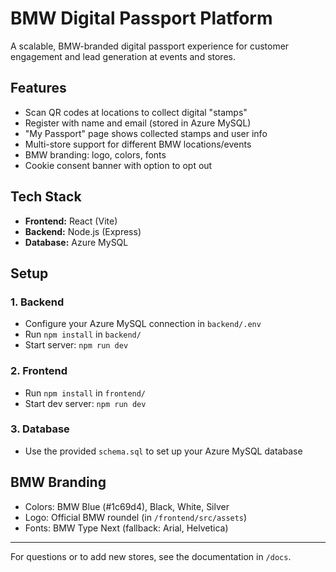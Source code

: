 # BMW Digital Passport Platform

A scalable, BMW-branded digital passport experience for customer engagement and lead generation at events and stores.

## Features
- Scan QR codes at locations to collect digital "stamps"
- Register with name and email (stored in Azure MySQL)
- "My Passport" page shows collected stamps and user info
- Multi-store support for different BMW locations/events
- BMW branding: logo, colors, fonts
- Cookie consent banner with option to opt out

## Tech Stack
- **Frontend:** React (Vite)
- **Backend:** Node.js (Express)
- **Database:** Azure MySQL

## Setup

### 1. Backend
- Configure your Azure MySQL connection in `backend/.env`
- Run `npm install` in `backend/`
- Start server: `npm run dev`

### 2. Frontend
- Run `npm install` in `frontend/`
- Start dev server: `npm run dev`

### 3. Database
- Use the provided `schema.sql` to set up your Azure MySQL database

## BMW Branding
- Colors: BMW Blue (#1c69d4), Black, White, Silver
- Logo: Official BMW roundel (in `/frontend/src/assets`)
- Fonts: BMW Type Next (fallback: Arial, Helvetica)

---

For questions or to add new stores, see the documentation in `/docs`. 
